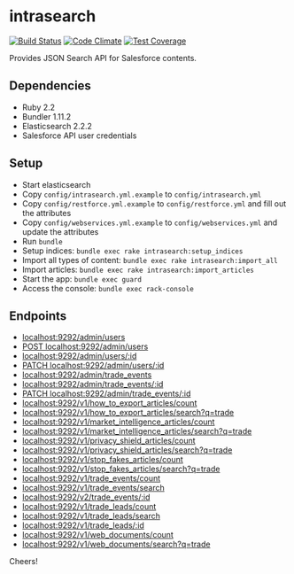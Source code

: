 # intrasearch

[![Build Status](https://travis-ci.org/GovWizely/intrasearch.svg?branch=master)](https://travis-ci.org/GovWizely/intrasearch)
[![Code Climate](https://codeclimate.com/github/GovWizely/intrasearch/badges/gpa.svg)](https://codeclimate.com/github/GovWizely/intrasearch)
[![Test Coverage](https://codeclimate.com/github/GovWizely/intrasearch/badges/coverage.svg)](https://codeclimate.com/github/GovWizely/intrasearch/coverage)

Provides JSON Search API for Salesforce contents.

## Dependencies

- Ruby 2.2
- Bundler 1.11.2
- Elasticsearch 2.2.2
- Salesforce API user credentials

## Setup

- Start elasticsearch
- Copy `config/intrasearch.yml.example` to `config/intrasearch.yml`
- Copy `config/restforce.yml.example` to `config/restforce.yml` and fill out the attributes
- Copy `config/webservices.yml.example` to `config/webservices.yml` and update the attributes
- Run `bundle`
- Setup indices: `bundle exec rake intrasearch:setup_indices`
- Import all types of content: `bundle exec rake intrasearch:import_all`
- Import articles: `bundle exec rake intrasearch:import_articles`
- Start the app: `bundle exec guard`
- Access the console: `bundle exec rack-console`

## Endpoints

- [localhost:9292/admin/users](http://localhost:9292/admin/users)
- [POST localhost:9292/admin/users](http://localhost:9292/admin/users)
- [localhost:9292/admin/users/:id](http://localhost:9292/admin/users/:id)
- [PATCH localhost:9292/admin/users/:id](http://localhost:9292/admin/users/:id)
- [localhost:9292/admin/trade_events](http://localhost:9292/admin/trade_events)
- [localhost:9292/admin/trade_events/:id](http://localhost:9292/admin/trade_events/:id)
- [PATCH localhost:9292/admin/trade_events/:id](http://localhost:9292/admin/trade_events/:id)
- [localhost:9292/v1/how_to_export_articles/count](http://localhost:9292/v1/how_to_export_articles/count)
- [localhost:9292/v1/how_to_export_articles/search?q=trade](http://localhost:9292/v1/how_to_export_articles/search?q=trade)
- [localhost:9292/v1/market_intelligence_articles/count](http://localhost:9292/v1/market_intelligence_articles/count)
- [localhost:9292/v1/market_intelligence_articles/search?q=trade](http://localhost:9292/v1/market_intelligence_articles/search?q=trade)
- [localhost:9292/v1/privacy_shield_articles/count](http://localhost:9292/v1/privacy_shield_articles/count)
- [localhost:9292/v1/privacy_shield_articles/search?q=trade](http://localhost:9292/v1/privacy_shield_articles/search?q=trade)
- [localhost:9292/v1/stop_fakes_articles/count](http://localhost:9292/v1/stop_fakes_articles/count)
- [localhost:9292/v1/stop_fakes_articles/search?q=trade](http://localhost:9292/v1/stop_fakes_articles/search?q=trade)
- [localhost:9292/v1/trade_events/count](http://localhost:9292/v1/trade_events/count)
- [localhost:9292/v1/trade_events/search](http://localhost:9292/v1/trade_events/search?q=trade)
- [localhost:9292/v2/trade_events/:id](http://localhost:9292/v2/trade_events/:id)
- [localhost:9292/v1/trade_leads/count](http://localhost:9292/v1/trade_leads/count)
- [localhost:9292/v1/trade_leads/search](http://localhost:9292/v1/trade_leads/search?q=trade)
- [localhost:9292/v1/trade_leads/:id](http://localhost:9292/v1/trade_leads/:id)
- [localhost:9292/v1/web_documents/count](http://localhost:9292/v1/web_documents/count)
- [localhost:9292/v1/web_documents/search?q=trade](http://localhost:9292/v1/web_documents/search?domain=CHANGEME&q=trade)

Cheers!
